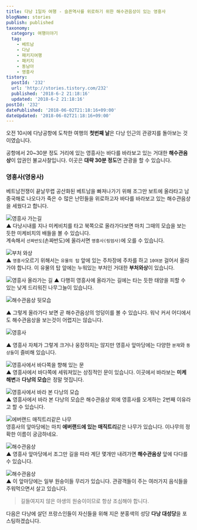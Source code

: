 ```yaml
---
title: 다낭 1일차 여행 - 슬픈역사를 위로하기 위한 해수관음상이 있는 영흥사
blogName: stories
publish: published
taxonomy:
  category: 여행이야기
  tag:
    - 베트남
    - 다낭
    - 패키지여행
    - 패키지
    - 동남아
    - 영흥사
tistory:
  postId: '232'
  url: 'http://stories.tistory.com/232'
  published: '2018-6-2 21:18:16'
  updated: '2018-6-2 21:18:16'
postId: '232'
datePublished: '2018-06-02T21:18:16+09:00'
dateUpdated: '2018-06-02T21:18:16+09:00'
---
```


오전 10시에 다낭공항에 도착한 여행의 **첫번째 날**은 다낭 인근의 관광지를 돌아보는 것이였습니다.

공항에서 20~30분 정도 거리에 있는 영흥사는 바다를 바라보고 있는 거대한 **해수관음상**이 압권인 불교사찰입니다. 이곳은 **대략 30분 정도**면 관광을 할 수 있습니다.

### 영흥사(영응사)

베트남전쟁이 끝날무렵 공산화된 베트남을 빠져나가기 위해 조그만 보트에 올라타고 남중국해로 나오다가 죽은 수 많은 난민들을 위로하고자 바다를 바라보고 있는 해수관음상을 세웠다고 합니다.

![영흥사 가는길](./images/20180522_131839.jpg)  
▲ 다낭시내를 지나 미케비치를 타고 북쪽으로 올라가다보면 마치 그때의 모습을 보는 듯한 미케비치의 배들을 볼 수 있습니다.  
계속해서 `선짜반도`(손짜반도)에 올라서면 `영흥사(링엄사)`에 오를 수 있습니다.

![부처 와상](./images/20180522_130939.jpg)  
▲ `영흥사`오르기 위해서는 `유물의 탑` 앞에 있는 주차장에 주차를 하고 `10여분` 걸어서 올라가야 합니다. 이 유물의 탑 앞에는 누워있는 부처인 거대한 **부처와상**이 있습니다.

![영흥사 올라가는 길](./images/20180522_123254.jpg)
▲ 다행히 영흥사에 올라가는 길에는 타는 듯한 태양을 피할 수 있는 낮게 드리워진 나무그늘이 있습니다.

![해수관음상 뒷모습](./images/20180522_123340.jpg)

▲ 그렇게 올라가다 보면 곧 해수관음상의 엉덩이를 볼 수 있습니다. 워낙 커서 어디에서도 해수관음상을 보는것이 어렵지는 않습니다.

![영흥사](./images/20180522_123506.jpg)

▲ 영흥사 자체가 그렇게 크거나 웅장하지는 않지만 영흥사 앞마당에는 다양한 `분재`와 `동상들`이 즐비해 있습니다.

![영흥사에서 바다쪽을 향해 있는 문](./images/20180522_123605.jpg)  
▲ 영흥사에서 바다쪽에 세워져있는 상징적인 문이 있습니다. 이곳에서 바라보는 **미케해변**과 **다낭의 모습**은 정말 멋집니다.

![영흥사에서 바라 본 다낭의 모습](./images/20180522_124231.jpg)  
▲ 영흥사에서 바라 본 다낭의 모습은 해수관음상 외에 영흥사를 오게하는 2번째 이유라고 할 수 있습니다.

![에버랜드 매직트리같은 나무](./images/20180522_123832.jpg)  
영흥사의 앞마당에는 마치 **에버랜드에 있는 매직트리**같은 나무가 있습니다. 이나무의 정확한 이름이 궁금하네요.

![해수관음상](./images/20180522_124119.jpg)  
▲ 영흥사 앞마당에서 조그만 길을 따라 계단 몇개만 내려가면 **해수관음상** 앞에 다다를 수 있습니다.

![해수관음상](./images/20180522_124840.jpg)  
▲ 이 앞마당에는 일부 원숭이들 무리가 있습니다. 관광객들이 주는 여러가지 음식들을 주워먹으면서 살고 있습니다.

> 길들여지지 않은 야생의 원숭이이므로 항상 조심해야 합니다.

다음은 다낭에 살던 프랑스인들이 자신들을 위해 지은 분홍색의 성당 **다낭 대성당**을 포스팅하겠습니다.
